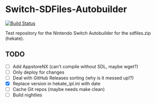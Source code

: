 Switch-SDFiles-Autobuilder
==========================
[![Build Status](https://travis-ci.org/Brawl345/Switch-SDFiles-Autobuilder.svg?branch=master)](https://travis-ci.org/Brawl345/Switch-SDFiles-Autobuilder)

Test repository for the Nintendo Switch Autobuilder for the sdfiles.zip (hekate).

## TODO
- [ ] Add AppstoreNX (can't compile without SDL, maybe wget?)
- [ ] Only deploy for changes
- [ ] Deal with GitHub Releases sorting (why is it messed up!?)
- [X] Replace version in hekate_ipl.ini with date
- [ ] Cache Git repos (maybe needs make clean)
- [ ] Build nightlies